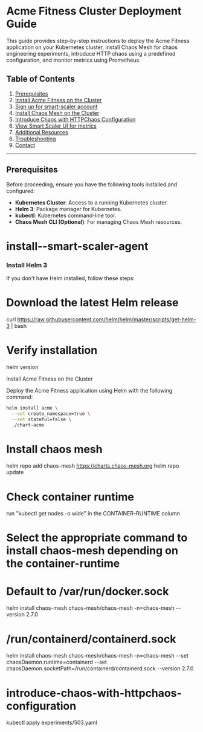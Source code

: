 # Acme Fitness Cluster Deployment Guide

This guide provides step-by-step instructions to deploy the Acme Fitness application on your Kubernetes cluster, install Chaos Mesh for chaos engineering experiments, introduce HTTP chaos using a predefined configuration, and monitor metrics using Prometheus.

## Table of Contents

1. [Prerequisites](#prerequisites)
2. [Install Acme Fitness on the Cluster](#install-acme-fitness-on-the-cluster)
3. [Sign up for smart-scaler account](#install--smart-scaler-agent)
4. [Install Chaos Mesh on the Cluster](#install-chaos-mesh-on-the-cluster)
5. [Introduce Chaos with HTTPChaos Configuration](#introduce-chaos-with-httpchaos-configuration)
6. [View Smart Scaler UI for metrics](#view-smart-scaler-ui-metrics)
7. [Additional Resources](#additional-resources)
8. [Troubleshooting](#troubleshooting)
9. [Contact](#contact)

---

## Prerequisites

Before proceeding, ensure you have the following tools installed and configured:

- **Kubernetes Cluster**: Access to a running Kubernetes cluster.
- **Helm 3**: Package manager for Kubernetes.
- **kubectl**: Kubernetes command-line tool.
- **Chaos Mesh CLI (Optional)**: For managing Chaos Mesh resources.

# install--smart-scaler-agent

### Install Helm 3

If you don't have Helm installed, follow these steps:

# Download the latest Helm release
curl https://raw.githubusercontent.com/helm/helm/master/scripts/get-helm-3 | bash

# Verify installation
helm version

Install Acme Fitness on the Cluster

Deploy the Acme Fitness application using Helm with the following command:

```bash
helm install acme \
  --set create_namespace=true \
  --set stateful=false \
  ./chart-acme
```

# Install chaos mesh
helm repo add chaos-mesh https://charts.chaos-mesh.org
helm repo update


# Check container runtime
run "kubectl get nodes -o wide" in the CONTAINER-RUNTIME column

# Select the appropriate command to install chaos-mesh depending on the container-runtime

# Default to /var/run/docker.sock
helm install chaos-mesh chaos-mesh/chaos-mesh -n=chaos-mesh --version 2.7.0

# /run/containerd/containerd.sock
helm install chaos-mesh chaos-mesh/chaos-mesh -n=chaos-mesh --set chaosDaemon.runtime=containerd --set chaosDaemon.socketPath=/run/containerd/containerd.sock --version 2.7.0

# introduce-chaos-with-httpchaos-configuration
kubectl apply experiments/503.yaml